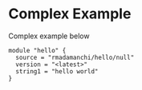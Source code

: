 # Complex Example

Complex example below

```
module "hello" {
  source = "rmadamanchi/hello/null"
  version = "<latest>"
  string1 = "hello world"
}
```
